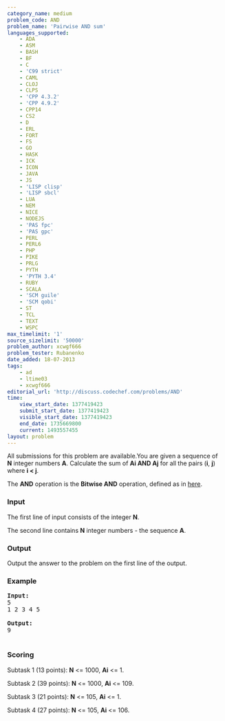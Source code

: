```yaml
---
category_name: medium
problem_code: AND
problem_name: 'Pairwise AND sum'
languages_supported:
    - ADA
    - ASM
    - BASH
    - BF
    - C
    - 'C99 strict'
    - CAML
    - CLOJ
    - CLPS
    - 'CPP 4.3.2'
    - 'CPP 4.9.2'
    - CPP14
    - CS2
    - D
    - ERL
    - FORT
    - FS
    - GO
    - HASK
    - ICK
    - ICON
    - JAVA
    - JS
    - 'LISP clisp'
    - 'LISP sbcl'
    - LUA
    - NEM
    - NICE
    - NODEJS
    - 'PAS fpc'
    - 'PAS gpc'
    - PERL
    - PERL6
    - PHP
    - PIKE
    - PRLG
    - PYTH
    - 'PYTH 3.4'
    - RUBY
    - SCALA
    - 'SCM guile'
    - 'SCM qobi'
    - ST
    - TCL
    - TEXT
    - WSPC
max_timelimit: '1'
source_sizelimit: '50000'
problem_author: xcwgf666
problem_tester: Rubanenko
date_added: 18-07-2013
tags:
    - ad
    - ltime03
    - xcwgf666
editorial_url: 'http://discuss.codechef.com/problems/AND'
time:
    view_start_date: 1377419423
    submit_start_date: 1377419423
    visible_start_date: 1377419423
    end_date: 1735669800
    current: 1493557455
layout: problem
---
```

All submissions for this problem are available.You are given a sequence of **N** integer numbers **A**. Calculate the sum of **Ai AND Aj** for all the pairs (**i**, **j**) where **i &lt; j**.

 The **AND** operation is the **Bitwise AND** operation, defined as in [here](http://en.wikipedia.org/wiki/Bitwise_operation#AND).

### Input

The first line of input consists of the integer **N**. 

The second line contains **N** integer numbers - the sequence **A**.

### Output

Output the answer to the problem on the first line of the output.

### Example

<pre><b>Input:</b>
5
1 2 3 4 5

<b>Output:</b>
9

</pre>
### Scoring

Subtask 1 (13 points): **N** &lt;= 1000, **Ai** &lt;= 1. 

Subtask 2 (39 points): **N** &lt;= 1000, **Ai** &lt;= 109. 

Subtask 3 (21 points): **N** &lt;= 105, **Ai** &lt;= 1. 

Subtask 4 (27 points): **N** &lt;= 105, **Ai** &lt;= 106.
